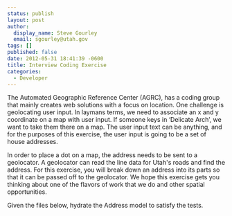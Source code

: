 ```yaml
---
status: publish
layout: post
author:
  display_name: Steve Gourley
  email: sgourley@utah.gov
tags: []
published: false
date: 2012-05-31 18:41:39 -0600
title: Interview Coding Exercise
categories:
  - Developer
---
```

<p>The Automated Geographic Reference Center (AGRC), has a coding group that mainly creates web solutions with a focus on location. One challenge is geolocating user input. In laymans terms, we need to associate an x and y coordinate on a map with user input. If someone keys in ‘Delicate Arch’, we want to take them there on a map. The user input text can be anything, and for the purposes of this exercise, the user input is going to be a set of house addresses.</p>
<p>In order to place a dot on a map, the address needs to be sent to a geolocator. A geolocator can read the line data for Utah's roads and find the address. For this exercise, you will break down an address into its parts so that it can be passed off to the geolocator. We hope this exercise gets you thinking about one of the flavors of work that we do and other spatial opportunities.</p>
<p>Given the files below, hydrate the Address model to satisfy the tests.</p>
<p><script src="https://gist.github.com/2847676.js"> </script></p>
